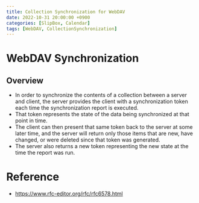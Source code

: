 ```yaml
---
title: Collection Synchronization for WebDAV
date: 2022-10-31 20:00:00 +0900
categories: [SlipBox, Calendar]
tags: [WebDAV, CollectionSynchronization]
---
```

# WebDAV Synchronization
## Overview
- In order to synchronize the contents of a collection between a server and client, the server provides the client with a synchronization token each time the synchronization report is executed.
- That token represents the state of the data being synchronized at that point in time.
- The client can then present that same token back to the server at some later time, and the server will return only those items that are new, have changed, or were deleted since that token was generated.
- The server also returns a new token representing the new state at the time the report was run.

# Reference
- https://www.rfc-editor.org/rfc/rfc6578.html